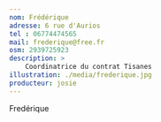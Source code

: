 ```yaml
---
nom: Frédérique
adresse: 6 rue d'Aurios
tel : 06774474565
mail: frederique@free.fr
osm: 2939725923
description: >
    Coordinatrice du contrat Tisanes
illustration: ./media/frederique.jpg
producteur: josie
---
```


Fredérique